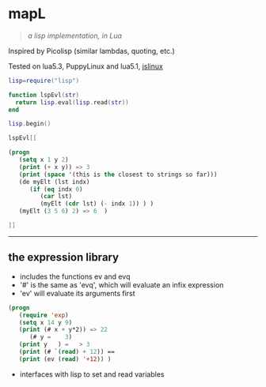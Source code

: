 # mapL

> *a lisp implementation, in Lua*

  Inspired by Picolisp (similar lambdas, quoting, etc.)

Tested on lua5.3, PuppyLinux
 and lua5.1, [jslinux](https://bellard.org/jslinux/vm.html?url=alpine-x86.cfg&mem=192)

```lua
lisp=require("lisp")

function lspEvl(str)
  return lisp.eval(lisp.read(str))
end

lisp.begin()

lspEvl[[
```
```lisp
(progn
   (setq x 1 y 2)
   (print (+ x y)) => 3
   (print (space '(this is the closest to strings so far)))
   (de myElt (lst indx)
      (if (eq indx 0)
         (car lst)
         (myElt (cdr lst) (- indx 1)) ) )
   (myElt (3 5 6) 2) => 6  )
```

```lua
]]

```

---

## the expression library

- includes the functions ev and evq
- '#' is the same as 'evq', which will
   evaluate an infix expression
- 'ev' will evaluate its arguments first

```lisp
(progn
   (require 'exp)
   (setq x 14 y 9)
   (print (# x + y*2)) => 22
      (# y =    3)   
   (print y   ) =   > 3
   (print (# `(read) + 12)) ==
   (print (ev (read) '+12)) )
```
- interfaces with lisp to set and read
  variables
